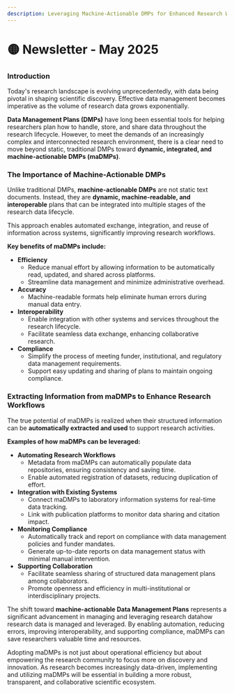 ```yaml
---
description: Leveraging Machine-Actionable DMPs for Enhanced Research Workflows
---
```


# 🟡 Newsletter - May 2025

### Introduction

Today's research landscape is evolving unprecedentedly, with data being pivotal in shaping scientific discovery. Effective data management becomes imperative as the volume of research data grows exponentially.

**Data Management Plans (DMPs)** have long been essential tools for helping researchers plan how to handle, store, and share data throughout the research lifecycle. However, to meet the demands of an increasingly complex and interconnected research environment, there is a clear need to move beyond static, traditional DMPs toward **dynamic, integrated, and machine-actionable DMPs (maDMPs)**.

### The Importance of Machine-Actionable DMPs

Unlike traditional DMPs, **machine-actionable DMPs** are not static text documents. Instead, they are **dynamic, machine-readable, and interoperable** plans that can be integrated into multiple stages of the research data lifecycle.

This approach enables automated exchange, integration, and reuse of information across systems, significantly improving research workflows.

**Key benefits of maDMPs include:**

* **Efficiency**
  * Reduce manual effort by allowing information to be automatically read, updated, and shared across platforms.
  * Streamline data management and minimize administrative overhead.
* **Accuracy**
  * Machine-readable formats help eliminate human errors during manual data entry.
* **Interoperability**
  * Enable integration with other systems and services throughout the research lifecycle.
  * Facilitate seamless data exchange, enhancing collaborative research.
* **Compliance**
  * Simplify the process of meeting funder, institutional, and regulatory data management requirements.
  * Support easy updating and sharing of plans to maintain ongoing compliance.

### Extracting Information from maDMPs to Enhance Research Workflows

The true potential of maDMPs is realized when their structured information can be **automatically extracted and used** to support research activities.

**Examples of how maDMPs can be leveraged:**

* **Automating Research Workflows**
  * Metadata from maDMPs can automatically populate data repositories, ensuring consistency and saving time.
  * Enable automated registration of datasets, reducing duplication of effort.
* **Integration with Existing Systems**
  * Connect maDMPs to laboratory information systems for real-time data tracking.
  * Link with publication platforms to monitor data sharing and citation impact.
* **Monitoring Compliance**
  * Automatically track and report on compliance with data management policies and funder mandates.
  * Generate up-to-date reports on data management status with minimal manual intervention.
* **Supporting Collaboration**
  * Facilitate seamless sharing of structured data management plans among collaborators.
  * Promote openness and efficiency in multi-institutional or interdisciplinary projects.

The shift toward **machine-actionable Data Management Plans** represents a significant advancement in managing and leveraging research datahow research data is managed and leveraged. By enabling automation, reducing errors, improving interoperability, and supporting compliance, maDMPs can save researchers valuable time and resources.

Adopting maDMPs is not just about operational efficiency but about empowering the research community to focus more on discovery and innovation. As research becomes increasingly data-driven, implementing and utilizing maDMPs will be essential in building a more robust, transparent, and collaborative scientific ecosystem.
